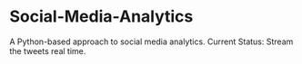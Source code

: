 # Social-Media-Analytics

A Python-based approach to social media analytics. 
Current Status: Stream the tweets real time.
